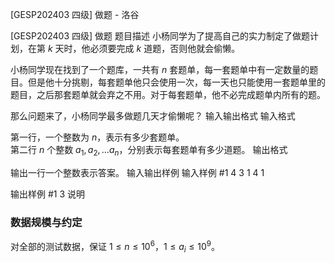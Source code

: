 



[GESP202403 四级] 做题 - 洛谷














[GESP202403 四级] 做题
题目描述
小杨同学为了提高自己的实力制定了做题计划，在第 $k$ 天时，他必须要完成 $k$ 道题，否则他就会偷懒。

小杨同学现在找到了一个题库，一共有 $n$ 套题单，每一套题单中有一定数量的题目。但是他十分挑剔，每套题单他只会使用一次，每一天也只能使用一套题单里的题目，之后那套题单就会弃之不用。对于每套题单，他不必完成题单内所有的题。

那么问题来了，小杨同学最多做题几天才偷懒呢？
输入输出格式
输入格式

第一行，一个整数为 $n$，表示有多少套题单。  
第二行 $n$ 个整数 $a_1, a_2, \dots a_n$，分别表示每套题单有多少道题。
输出格式

输出一行一个整数表示答案。
输入输出样例
输入样例 #1
4
3 1 4 1

输出样例 #1
3
说明
### 数据规模与约定
对全部的测试数据，保证 $1 \leq n \leq 10^6$，$1 \leq a_i \leq 10^9$。






